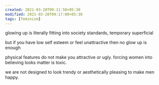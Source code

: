 ```yaml
---
created: 2021-03-28T09:11:50+05:30
modified: 2021-03-28T09:17:00+05:30
tags: [feminism]
---
```


glowing up is literally fitting into society standards, temporary superficial

but if you have low self esteem or feel unattractive then no glow up is enough

physical features do not make you attractive or ugly. forcing women into believing looks matter is toxic.

we are not designed to look trendy or aesthetically pleasing to make men happy.
